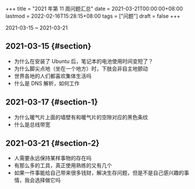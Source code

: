 +++
title = "2021 年第 11 周问题汇总"
date = 2021-03-21T00:00:00+08:00
lastmod = 2022-02-16T15:28:15+08:00
tags = ["问题"]
draft = false
+++

2021-03-15 ~ 2021-03-21


## 2021-03-15 {#section}

-   为什么在安装了 Ubuntu 后，笔记本的电池使用时间变短了？
-   为什么脚尖点地（坐在一个地方）时，下肢会非自主地颤动
-   世界各地的人们都喜欢集体生活吗
-   什么是 DNS 解析，如何工作


## 2021-03-17 {#section-1}

-   为什么暖气片上面的墙壁有和暖气片的空隙对应的黑色条纹
-   什么是总线带宽


## 2021-03-21 {#section-2}

-   人需要永远保持某样事物的存在吗
-   有那么多的工具，真正使用熟练的又有几个
-   如果一件事能给自己带来很多钱财，解决生存问题，但是不是自己感兴趣的事情，我会选择做它吗